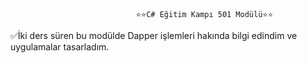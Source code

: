                                ⭐⭐C# Eğitim Kampı 501 Modülü⭐⭐

✅İki ders süren bu modülde Dapper işlemleri hakında bilgi edindim ve uygulamalar tasarladım. 
